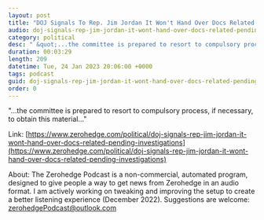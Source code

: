 ```yaml
---
layout: post
title: "DOJ Signals To Rep. Jim Jordan It Won't Hand Over Docs Related To Pending Investigations"
audio: doj-signals-rep-jim-jordan-it-wont-hand-over-docs-related-pending-investigations-0
category: political
desc: " &quot;...the committee is prepared to resort to compulsory process, if necessary, to obtain this material...&quot;"
duration: 00:03:29
length: 209
datetime: Tue, 24 Jan 2023 20:06:00 +0000
tags: podcast
guid: doj-signals-rep-jim-jordan-it-wont-hand-over-docs-related-pending-investigations-0
order: 0
---
```

 &quot;...the committee is prepared to resort to compulsory process, if necessary, to obtain this material...&quot;

Link: [https://www.zerohedge.com/political/doj-signals-rep-jim-jordan-it-wont-hand-over-docs-related-pending-investigations](https://www.zerohedge.com/political/doj-signals-rep-jim-jordan-it-wont-hand-over-docs-related-pending-investigations)

About: The Zerohedge Podcast is a non-commercial, automated program, designed to give people a way to get news from Zerohedge in an audio format.  I am actively working on tweaking and improving the setup to create a better listening experience (December 2022).  Suggestions are welcome: [zerohedgePodcast@outlook.com](mailto:zerohedgePodcast@outlook.com)